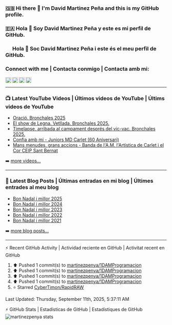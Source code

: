 ### 🇬🇧 Hi there 👋 I'm David Martinez Peña and this is my GitHub profile.
### 🇪🇦 Hola 👋 Soy David Martinez Peña y este es mi perfil de GitHub.
### <img width="18" height="12" src="https://upload.wikimedia.org/wikipedia/commons/thumb/5/56/Senyera_Valenciana_simplificada_2x3.svg/1280px-Senyera_Valenciana_simplificada_2x3.svg.png" /> Hola 👋 Soc David Martinez Peña i este és el meu perfil de GitHub.

<!--
**martinezpenya/martinezpenya** is a ✨ _special_ ✨ repository because its `README.md` (this file) appears on your GitHub profile.

Here are some ideas to get you started:

- 🔭 I’m currently working on ...
- 🌱 I’m currently learning ...
- 👯 I’m looking to collaborate on ...
- 🤔 I’m looking for help with ...
- 💬 Ask me about ...
- 📫 How to reach me: ...
- 😄 Pronouns: ...
- ⚡ Fun fact: ...
-->

### Connect with me | Contacta conmigo | Contacta amb mi:


[<img align="left" height="18px" alt="web.martinezpenya.es" src="https://img.shields.io/uptimerobot/status/m786156750-95228b3f1a1504c055475152?label=blog&style=plastic" />][website]
[<img align="left" height="18px" alt="martinezpenya | YouTube" src="https://img.shields.io/youtube/channel/views/UCSwQGd8SkZMoq_9_HHsQcyA?style=plastic&label=youtube" />][youtube]
[<img align="left" height="18px" alt="martinezpenya | Twitter" src="https://img.shields.io/twitter/follow/martinezpenya?style=plastic&label=twitter" />][twitter]
[<img align="left" height="18px" alt="martinezpenya | LinkedIn" src="https://img.shields.io/badge/LinkedIn-0077B5?style=for-the-badge&logo=linkedin&logoColor=white&style=plastic" />][linkedin]
<br />

---

### 📺 Latest YouTube Videos | Últimos videos de YouTube | Últims videos de YouTube

<!-- YOUTUBE:START -->
- [Oració. Bronchales 2025](https://www.youtube.com/watch?v=yzrCLZ82DxY)
- [El show de Legna. Vetllada. Bronchales 2025.](https://www.youtube.com/watch?v=MdS5XA_PYkk)
- [Timelapse, arribada al campament després del vic-vac. Bronchales 2025.](https://www.youtube.com/watch?v=49gq0F-x91w)
- [Confia amb mi - Juniors MD Carlet &lpar;60 Aniversari&rpar;](https://www.youtube.com/watch?v=W9QuPz-Zts0)
- [Mans menudes, grans accions - Banda de l&#39;A.M. l&#39;Artística de Carlet i el Cor CEIP Sant Bernat](https://www.youtube.com/watch?v=nyrz6pHmCFw)
<!-- YOUTUBE:END -->

➡️ [more videos...][youtube]

---

### 📕 Latest Blog Posts | Últimas entradas en mi blog | Últimes entrades al meu blog
<!-- BLOG-POST-LIST:START -->
- [Bon Nadal i millor 2025](https://web.martinezpenya.es/2024/12/bon-nadal-i-millor-2025/)
- [Bon Nadal i millor 2024](https://web.martinezpenya.es/2023/12/bon-nadal-i-millor-2024/)
- [Bon Nadal i millor 2023](https://web.martinezpenya.es/2022/12/bon-nadal-i-millor-2023/)
- [Bon Nadal i millor 2022](https://web.martinezpenya.es/2021/12/bon-nadal-i-millor-2022/)
- [Bon Nadal i millor 2021](https://web.martinezpenya.es/2020/12/bon-nadal-i-millor-2021/)
<!-- BLOG-POST-LIST:END -->

➡️ [more blog posts...][blog]

---


:zap: Recent GitHub Activity | Actividad reciente en GitHub | Activitat recent en GitHub
<!--START_SECTION:activity-->
<!--END_SECTION:activity-->
<!--RECENT_ACTIVITY:start-->
1. ⬆️ Pushed 1 commit(s) to [martinezpenya/1DAMProgramacion](https://github.com/martinezpenya/1DAMProgramacion)<br>
2. ⬆️ Pushed 1 commit(s) to [martinezpenya/1DAMProgramacion](https://github.com/martinezpenya/1DAMProgramacion)<br>
3. ⬆️ Pushed 1 commit(s) to [martinezpenya/1DAMProgramacion](https://github.com/martinezpenya/1DAMProgramacion)<br>
4. ⬆️ Pushed 1 commit(s) to [martinezpenya/1DAMProgramacion](https://github.com/martinezpenya/1DAMProgramacion)<br>
5. ⭐ Starred [CyberTimon/RapidRAW](https://github.com/CyberTimon/RapidRAW)<br>
<!--RECENT_ACTIVITY:end-->
<!--RECENT_ACTIVITY:last_update-->
Last Updated: Thursday, September 11th, 2025, 5:37:11 AM
<!--RECENT_ACTIVITY:last_update_end-->

:zap: GitHub Stats | Estadísticas de GitHub | Estadístiques de GitHub
<img align="left" alt="martinezpenya stats" src="http://github-readme-stats-martinezpenya.vercel.app/api?username=martinezpenya&show_icons=true&hide_border=true&theme=dark" />

[website]: https://www.martinezpenya.es
[blog]: http://web.martinezpenya.es
[twitter]: https://twitter.com/martinezpenya
[youtube]: https://youtube.com/davidmartinezpenya
[linkedin]: https://linkedin.com/in/martinezpenya
